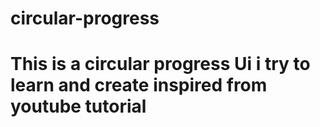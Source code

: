 # circular-progress

# This is a circular progress Ui i try to learn and create inspired from youtube tutorial


